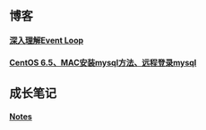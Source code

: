 ## 博客

#### [深入理解Event Loop](../../issues/1)

#### [CentOS 6.5、MAC安装mysql方法、远程登录mysql](../../issues/2)

## 成长笔记

#### [Notes](./notes.md)
